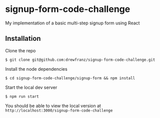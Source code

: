 # signup-form-code-challenge
My implementation of a basic multi-step signup form using React

## Installation

Clone the repo
```
$ git clone git@github.com:drewfranz/signup-form-code-challenge.git
```

Install the node dependencies
```
$ cd signup-form-code-challenge/signup-form && npm install
```

Start the local dev server
```
$ npm run start
```

You should be able to view the local version at `http://localhost:3000/signup-form-code-challenge`
